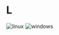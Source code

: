 # L

![linux](https://github.com/lukkelele/L/actions/workflows/build-linux.yml/badge.svg)
![windows](https://github.com/lukkelele/L/actions/workflows/build-windows.yml/badge.svg)
